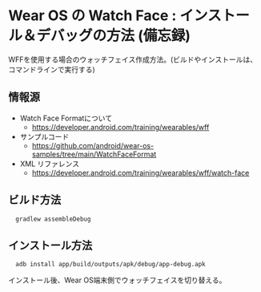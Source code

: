 # Wear OS の Watch Face : インストール＆デバッグの方法 (備忘録)

WFFを使用する場合のウォッチフェイス作成方法。(ビルドやインストールは、コマンドラインで実行する)

## 情報源

* Watch Face Formatについて
  * https://developer.android.com/training/wearables/wff
* サンプルコード
  * https://github.com/android/wear-os-samples/tree/main/WatchFaceFormat
* XML リファレンス
  * https://developer.android.com/training/wearables/wff/watch-face

## ビルド方法

```
  gradlew assembleDebug
```

## インストール方法

```
  adb install app/build/outputs/apk/debug/app-debug.apk
```

インストール後、Wear OS端末側でウォッチフェイスを切り替える。
